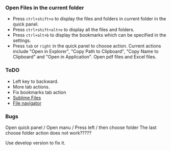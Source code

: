 ### Open Files in the current folder

- Press `ctrl+shift+o` to display the files and folders in current 
folder in the quick panel. 
- Press `ctrl+shift+alt+o` to display all the files and folders.
- Press `ctrl+alt+b` to display the bookmarks which can be specified in the settings.
- Press `tab` or `right` in the quick panel to choose action. Current 
actions include "Open in Explorer", "Copy Path to Clipboard", "Copy Name
to Clipboard" and "Open in Application". Open pdf files and Excel files.

### ToDO

- Left key to backward.
- More tab actions.
- Fix bookmarks tab action
- [Sublime Files](https://packagecontrol.io/packages/Sublime%20Files)
- [File navigator](https://packagecontrol.io/packages/File%20Navigator)

### Bugs

Open quick panel / Open manu / Press left / then choose folder
The last choose folder action does not work?????

Use develop version to fix it.
